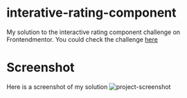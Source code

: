 # interative-rating-component

My solution to the interactive rating component challenge on Frontendmentor. You could check the challenge [here](https://www.frontendmentor.io/challenges/interactive-rating-component-koxpeBUmI)

# Screenshot
Here is a screenshot of my solution
![project-screenshot](https://user-images.githubusercontent.com/77191306/159255706-95c1dee9-fa5d-4703-a2ed-4e5409b12c06.JPG)
